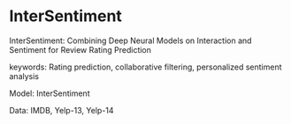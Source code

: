 # InterSentiment
InterSentiment: Combining Deep Neural Models on Interaction and Sentiment for Review Rating Prediction

keywords: Rating prediction, collaborative filtering, personalized sentiment analysis

Model: InterSentiment

Data: IMDB, Yelp-13, Yelp-14
